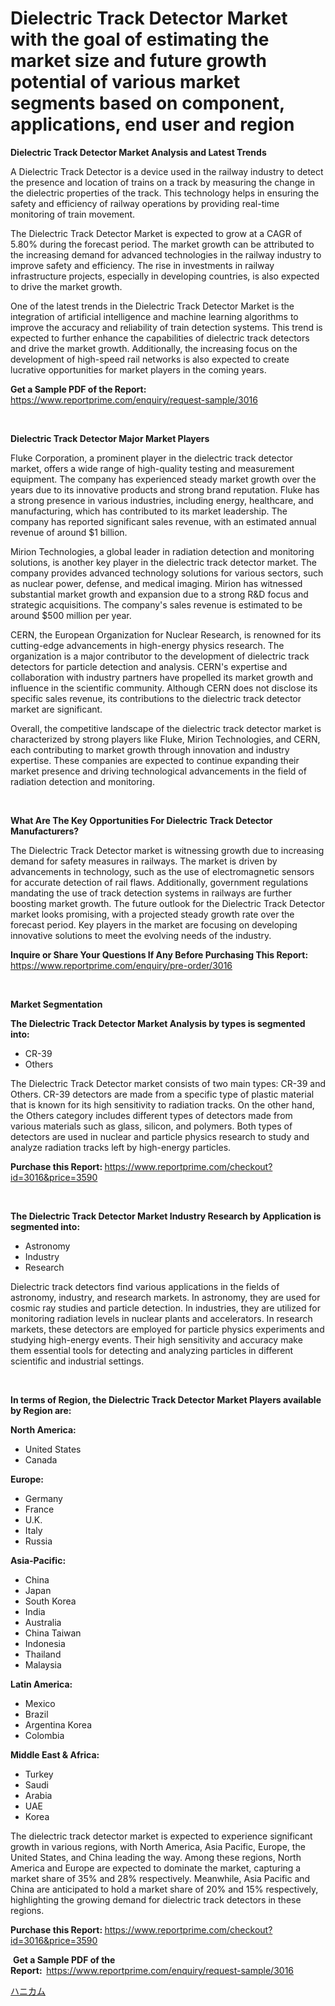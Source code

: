 <p><h1>Dielectric Track Detector Market with the goal of estimating the market size and future growth potential of various market segments based on component, applications, end user and region</h1></p><p><strong>Dielectric Track Detector Market Analysis and Latest Trends</strong></p>
<p><p>A Dielectric Track Detector is a device used in the railway industry to detect the presence and location of trains on a track by measuring the change in the dielectric properties of the track. This technology helps in ensuring the safety and efficiency of railway operations by providing real-time monitoring of train movement.</p><p>The Dielectric Track Detector Market is expected to grow at a CAGR of 5.80% during the forecast period. The market growth can be attributed to the increasing demand for advanced technologies in the railway industry to improve safety and efficiency. The rise in investments in railway infrastructure projects, especially in developing countries, is also expected to drive the market growth.</p><p>One of the latest trends in the Dielectric Track Detector Market is the integration of artificial intelligence and machine learning algorithms to improve the accuracy and reliability of train detection systems. This trend is expected to further enhance the capabilities of dielectric track detectors and drive the market growth. Additionally, the increasing focus on the development of high-speed rail networks is also expected to create lucrative opportunities for market players in the coming years.</p></p>
<p><strong>Get a Sample PDF of the Report:&nbsp;</strong> <a href="https://www.reportprime.com/enquiry/request-sample/3016">https://www.reportprime.com/enquiry/request-sample/3016</a></p>
<p>&nbsp;</p>
<p><strong>Dielectric Track Detector Major Market Players</strong></p>
<p><p>Fluke Corporation, a prominent player in the dielectric track detector market, offers a wide range of high-quality testing and measurement equipment. The company has experienced steady market growth over the years due to its innovative products and strong brand reputation. Fluke has a strong presence in various industries, including energy, healthcare, and manufacturing, which has contributed to its market leadership. The company has reported significant sales revenue, with an estimated annual revenue of around $1 billion.</p><p>Mirion Technologies, a global leader in radiation detection and monitoring solutions, is another key player in the dielectric track detector market. The company provides advanced technology solutions for various sectors, such as nuclear power, defense, and medical imaging. Mirion has witnessed substantial market growth and expansion due to a strong R&D focus and strategic acquisitions. The company's sales revenue is estimated to be around $500 million per year.</p><p>CERN, the European Organization for Nuclear Research, is renowned for its cutting-edge advancements in high-energy physics research. The organization is a major contributor to the development of dielectric track detectors for particle detection and analysis. CERN's expertise and collaboration with industry partners have propelled its market growth and influence in the scientific community. Although CERN does not disclose its specific sales revenue, its contributions to the dielectric track detector market are significant.</p><p>Overall, the competitive landscape of the dielectric track detector market is characterized by strong players like Fluke, Mirion Technologies, and CERN, each contributing to market growth through innovation and industry expertise. These companies are expected to continue expanding their market presence and driving technological advancements in the field of radiation detection and monitoring.</p></p>
<p>&nbsp;</p>
<p><strong>What Are The Key Opportunities For Dielectric Track Detector Manufacturers?</strong></p>
<p><p>The Dielectric Track Detector market is witnessing growth due to increasing demand for safety measures in railways. The market is driven by advancements in technology, such as the use of electromagnetic sensors for accurate detection of rail flaws. Additionally, government regulations mandating the use of track detection systems in railways are further boosting market growth. The future outlook for the Dielectric Track Detector market looks promising, with a projected steady growth rate over the forecast period. Key players in the market are focusing on developing innovative solutions to meet the evolving needs of the industry.</p></p>
<p><strong>Inquire or Share Your Questions If Any Before Purchasing This Report:</strong> <a href="https://www.reportprime.com/enquiry/pre-order/3016">https://www.reportprime.com/enquiry/pre-order/3016</a></p>
<p>&nbsp;</p>
<p><strong>Market Segmentation</strong></p>
<p><strong>The Dielectric Track Detector Market Analysis by types is segmented into:</strong></p>
<p><ul><li>CR-39</li><li>Others</li></ul></p>
<p><p>The Dielectric Track Detector market consists of two main types: CR-39 and Others. CR-39 detectors are made from a specific type of plastic material that is known for its high sensitivity to radiation tracks. On the other hand, the Others category includes different types of detectors made from various materials such as glass, silicon, and polymers. Both types of detectors are used in nuclear and particle physics research to study and analyze radiation tracks left by high-energy particles.</p></p>
<p><strong>Purchase this Report:&nbsp;</strong><a href="https://www.reportprime.com/checkout?id=3016&price=3590">https://www.reportprime.com/checkout?id=3016&price=3590</a></p>
<p>&nbsp;</p>
<p><strong>The Dielectric Track Detector Market Industry Research by Application is segmented into:</strong></p>
<p><ul><li>Astronomy</li><li>Industry</li><li>Research</li></ul></p>
<p><p>Dielectric track detectors find various applications in the fields of astronomy, industry, and research markets. In astronomy, they are used for cosmic ray studies and particle detection. In industries, they are utilized for monitoring radiation levels in nuclear plants and accelerators. In research markets, these detectors are employed for particle physics experiments and studying high-energy events. Their high sensitivity and accuracy make them essential tools for detecting and analyzing particles in different scientific and industrial settings.</p></p>
<p>&nbsp;</p>
<p><strong>In terms of Region, the Dielectric Track Detector Market Players available by Region are:</strong></p>
<p>
    <p> <strong> North America: </strong>
        <ul>
            <li>United States</li>
            <li>Canada</li>
        </ul>
        </p> 
    <p> <strong> Europe: </strong>
        <ul>
            <li>Germany</li>
            <li>France</li>
            <li>U.K.</li>
            <li>Italy</li>
            <li>Russia</li>
        </ul>
        </p> 
    <p> <strong> Asia-Pacific: </strong>
        <ul>
            <li>China</li>
            <li>Japan</li>
            <li>South Korea</li>
            <li>India</li>
            <li>Australia</li>
            <li>China Taiwan</li>
            <li>Indonesia</li>
            <li>Thailand</li>
            <li>Malaysia</li>
        </ul>
        </p> 
    <p> <strong> Latin America: </strong>
        <ul>
            <li>Mexico</li>
            <li>Brazil</li>
            <li>Argentina Korea</li>
            <li>Colombia</li>
        </ul>
        </p> 
    <p> <strong> Middle East & Africa: </strong>
        <ul>
            <li>Turkey</li>
            <li>Saudi</li>
            <li>Arabia</li>
            <li>UAE</li>
            <li>Korea</li>
        </ul>
    </p>
    </p>
<p><p>The dielectric track detector market is expected to experience significant growth in various regions, with North America, Asia Pacific, Europe, the United States, and China leading the way. Among these regions, North America and Europe are expected to dominate the market, capturing a market share of 35% and 28% respectively. Meanwhile, Asia Pacific and China are anticipated to hold a market share of 20% and 15% respectively, highlighting the growing demand for dielectric track detectors in these regions.</p></p>
<p><strong>Purchase this Report: </strong><a href="https://www.reportprime.com/checkout?id=3016&price=3590">https://www.reportprime.com/checkout?id=3016&price=3590</a></p>
<p>&nbsp;<strong>Get a Sample PDF of the Report:&nbsp;&nbsp;</strong><a href="https://www.reportprime.com/enquiry/request-sample/3016">https://www.reportprime.com/enquiry/request-sample/3016</a></p>
<p><strong></strong></p>
<p><p><a href="https://github.com/SarahFahey88/Market-Research-Report-List-1/blob/main/404303712874.md">ハニカム</a></p></p>